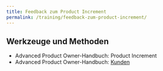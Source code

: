 ```yaml
---
title: Feedback zum Product Increment
permalink: /training/feedback-zum-product-increment/
---
```


## Werkzeuge und Methoden

* Advanced Product Owner-Handbuch: Product Increment
* Advanced Product Owner-Handbuch: [Kunden][1]

[1]:	https://manual.advancedproductowner.com/customers/